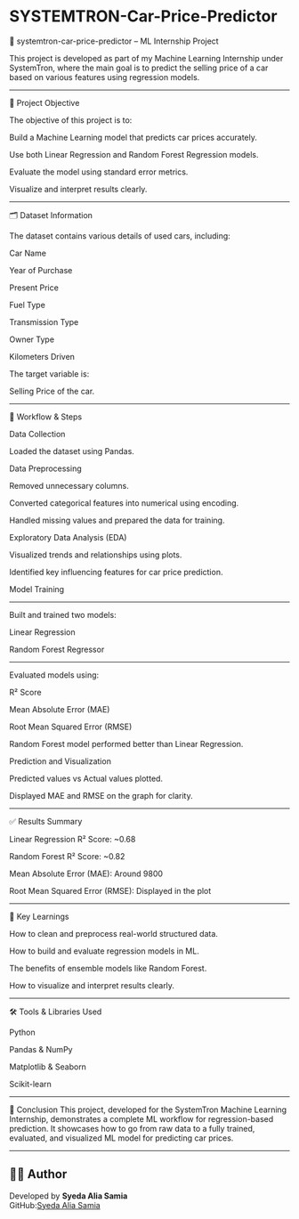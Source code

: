 # SYSTEMTRON-Car-Price-Predictor

🚗 systemtron-car-price-predictor – ML Internship Project

This project is developed as part of my Machine Learning Internship under SystemTron, where the main goal is to predict the selling price of a car based on various features using regression models.

---

📌 Project Objective

The objective of this project is to:

Build a Machine Learning model that predicts car prices accurately.

Use both Linear Regression and Random Forest Regression models.

Evaluate the model using standard error metrics.

Visualize and interpret results clearly.

---

🗂️ Dataset Information

The dataset contains various details of used cars, including:

Car Name

Year of Purchase

Present Price

Fuel Type

Transmission Type

Owner Type

Kilometers Driven

The target variable is:

Selling Price of the car.

---
🧪 Workflow & Steps

Data Collection

Loaded the dataset using Pandas.

Data Preprocessing

Removed unnecessary columns.

Converted categorical features into numerical using encoding.

Handled missing values and prepared the data for training.

Exploratory Data Analysis (EDA)

Visualized trends and relationships using plots.

Identified key influencing features for car price prediction.


Model Training

---

Built and trained two models:

Linear Regression

Random Forest Regressor


---

Evaluated models using:

R² Score

Mean Absolute Error (MAE)

Root Mean Squared Error (RMSE)

Random Forest model performed better than Linear Regression.

Prediction and Visualization

Predicted values vs Actual values plotted.

Displayed MAE and RMSE on the graph for clarity.

---

✅ Results Summary

Linear Regression R² Score: ~0.68

Random Forest R² Score: ~0.82

Mean Absolute Error (MAE): Around 9800

Root Mean Squared Error (RMSE): Displayed in the plot

---

📌 Key Learnings

How to clean and preprocess real-world structured data.

How to build and evaluate regression models in ML.

The benefits of ensemble models like Random Forest.

How to visualize and interpret results clearly.

---

🛠️ Tools & Libraries Used

Python

Pandas & NumPy

Matplotlib & Seaborn

Scikit-learn

---

🏁 Conclusion
This project, developed for the SystemTron Machine Learning Internship, demonstrates a complete ML workflow for regression-based prediction. It showcases how to go from raw data to a fully trained, evaluated, and visualized ML model for predicting car prices.

---

## 👨‍💻 Author

Developed by
**Syeda Alia Samia**  
GitHub:[Syeda Alia Samia](https://github.com/your-github-username)
